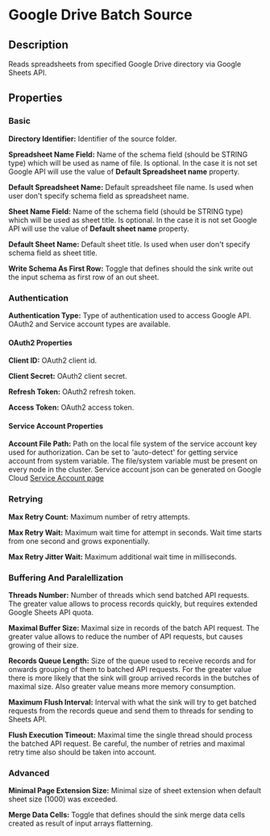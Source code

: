 # Google Drive Batch Source


Description
-----------
Reads spreadsheets from specified Google Drive directory via Google Sheets API.

Properties
----------
### Basic

**Directory Identifier:** Identifier of the source folder.

**Spreadsheet Name Field:** Name of the schema field (should be STRING type) which will be used as name of file. 
Is optional. In the case it is not set Google API will use the value of **Default Spreadsheet name** property.

**Default Spreadsheet Name:** Default spreadsheet file name. 
Is used when user don't specify schema field as spreadsheet name.

**Sheet Name Field:** Name of the schema field (should be STRING type) which will be used as sheet title. 
Is optional. In the case it is not set Google API will use the value of **Default sheet name** property.

**Default Sheet Name:** Default sheet title. Is used when user don't specify schema field as sheet title.

**Write Schema As First Row:** Toggle that defines should the sink write out the input schema as first row of an 
out sheet.

### Authentication

**Authentication Type:** Type of authentication used to access Google API. 
OAuth2 and Service account types are available.

#### OAuth2 Properties

**Client ID:** OAuth2 client id.

**Client Secret:** OAuth2 client secret.

**Refresh Token:** OAuth2 refresh token.

**Access Token:** OAuth2 access token.

#### Service Account Properties

**Account File Path:** Path on the local file system of the service account key used for authorization. 
Can be set to 'auto-detect' for getting service account from system variable.
The file/system variable must be present on every node in the cluster.
Service account json can be generated on Google Cloud 
[Service Account page](https://console.cloud.google.com/iam-admin/serviceaccounts)

### Retrying

**Max Retry Count:** Maximum number of retry attempts.

**Max Retry Wait:** Maximum wait time for attempt in seconds. Wait time starts from one second and grows exponentially.

**Max Retry Jitter Wait:** Maximum additional wait time in milliseconds.

### Buffering And Paralellization

**Threads Number:** Number of threads which send batched API requests. 
The greater value allows to process records quickly, but requires extended Google Sheets API quota.

**Maximal Buffer Size:** Maximal size in records of the batch API request. 
The greater value allows to reduce the number of API requests, but causes growing of their size.

**Records Queue Length:** Size of the queue used to receive records and for onwards grouping of them to 
batched API requests. For the greater value there is more likely that the sink will group arrived records in the 
butches of maximal size. Also greater value means more memory consumption.

**Maximum Flush Interval:** Interval with what the sink will try to get batched requests from the records queue 
and send them to threads for sending to Sheets API.

**Flush Execution Timeout:** Maximal time the single thread should process the batched API request. 
Be careful, the number of retries and maximal retry time also should be taken into account.

### Advanced

**Minimal Page Extension Size:** Minimal size of sheet extension when default sheet size (1000) was exceeded.

**Merge Data Cells:** Toggle that defines should the sink merge data cells created as result of 
input arrays flatterning.